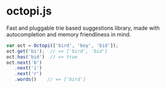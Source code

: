 # octopi.js

Fast and pluggable trie based suggestions library,
made with autocompletion and memory friendliness
in mind.

```js
var oct = Octopi(['bird', 'boy', 'bid']);
oct.get('bi');  // => ['bird', 'bid']
oct.has('bid')  // => true
oct.next('b')
   .next('i')
   .next('r')
   .words()    // => ['bird']
```
